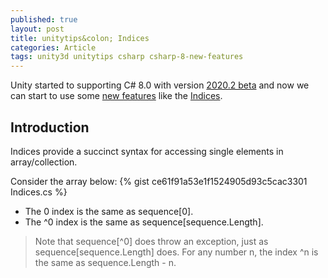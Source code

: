 ```yaml
---
published: true
layout: post
title: unitytips&colon; Indices
categories: Article
tags: unity3d unitytips csharp csharp-8-new-features
---
```

Unity started to supporting C# 8.0 with version [2020.2 beta](https://unity3d.com/beta/2020.2b) and now we can start to use some [new features](/tags/csharp-8-new-features) like the [Indices](https://docs.microsoft.com/en-us/dotnet/csharp/whats-new/csharp-8#indices-and-ranges).

## Introduction
Indices provide a succinct syntax for accessing single elements in array/collection.

 Consider the array below: 
 {% gist ce61f91a53e1f1524905d93c5cac3301 Indices.cs %}
 * The 0 index is the same as sequence[0]. 
 * The ^0 index is the same as sequence[sequence.Length]. 
 

 > Note that sequence[^0] does throw an exception, just as sequence[sequence.Length] does. For any number n, the index ^n is the same as sequence.Length - n.